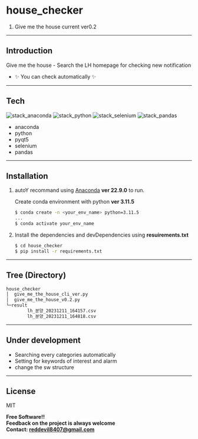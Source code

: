# house_checker

1. Give me the house
   current ver0.2

-----------

## Introduction

Give me the house - Search the LH homepage for checking new notification

- ✨ You can check automatically ✨

-----------

## Tech
![stack_anaconda](https://img.shields.io/badge/Anaconda-44a833?style=for-the-badge&logo=anaconda&logoColor=white) ![stack_python](https://img.shields.io/badge/python-3776AB?style=for-the-badge&logo=python&logoColor=white) ![stack_selenium](https://img.shields.io/badge/Selenium-43B02A?style=for-the-badge&logo=selenium&logoColor=white) ![stack_pandas](https://img.shields.io/badge/pandas-150458?style=for-the-badge&logo=pandas&logoColor=white)


- anaconda
- python
- pyqt5
- selenium
- pandas
-----------

## Installation

1. autoY recommand using [Anaconda](https://www.anaconda.com/) **ver 22.9.0** to run.

    Create conda environment with python **ver 3.11.5**
    ```sh
    $ conda create -n <your_env_name> python=3.11.5
    ...
    $ conda activate your_env_name
    ```

2. Install the dependencies and devDependencies using **resuirements.txt**

    ```sh
    $ cd house_checker
    $ pip install -r requirements.txt
    ```
-----------

## Tree (Directory)
```txt
house_checker
│  give_me_the_house_cli_ver.py
│  give_me_the_house_v0.2.py
└─result
        lh_분양_20231211_164157.csv
        lh_분양_20231211_164818.csv
```

-----------
## Under development
- Searching every categories automatically 
- Setting for keywords of interest and alarm
- change the sw structure
-----------

## License

MIT

**Free Software!!**  
**Feedback on the project is always welcome**  
**Contact: reddevil8407@gmail.com**
